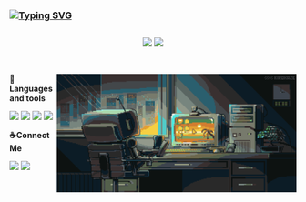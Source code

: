 ### [![Typing SVG](https://readme-typing-svg.herokuapp.com/?color=7FFFD4size=35&center=true&vCenter=true&width=1000px&lines=HELLO,+MY+NAME+is+Ana+Luiza;I'm+Economics+student+and+Data+Science+Beginner;Be+Welcome!+:%29)](https://git.io/typing-svg)
##
<p align = "center">
  <img src = "https://github-readme-stats.vercel.app/api?username=analusz&show_icons=true&theme=transparent&layout=compact&hide_border=true" width=360px />
  <img src = "https://streak-stats.demolab.com/?user=analusz&theme=transparent&layout=compact&hide_border=true" width=360px />
</p>
<br>
<p><img align="right"alt="" src="prog.gif" style="height:208px; width:421px" /></p>
<p>
  <strong>🔧Languages and tools</strong> </p>
  <p>
  <img src="https://img.shields.io/badge/HTML5-194360?style=for-the-badge&logo=html5&logoColor=white"/>
  <img src="https://img.shields.io/badge/CSS3-194360?style=for-the-badge&logo=CSS3&logoColor=white"/>
  <img src="https://img.shields.io/badge/Python-194360?style=for-the-badge&logo=Python&logoColor=white"/>
  <img src="https://img.shields.io/badge/MySQL-194360?style=for-the-badge&logo=MySQL&logoColor=white"/>
  </p>
  <p>
  <strong>☕Connect Me</strong> </p>
  <p><a href="https://www.instagram.com/analu.szribeiro/"><img src="https://img.shields.io/badge/Instagram-194360?style=for-the-badge&logo=instagram&logoColor=white"/></a>
  <a href="https://www.linkedin.com/in/ana-luiza-2a16501b1"><img src="https://img.shields.io/badge/LinkedIn-194360?style=for-the-badge&logo=linkedin&logoColor=white"/></a>
</p>

##
